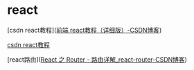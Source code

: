 # react

[csdn react教程]([前端 react教程（详细版）-CSDN博客](https://blog.csdn.net/it_varlue/article/details/129951140?ops_request_misc=%7B%22request%5Fid%22%3A%22172085483016800211551738%22%2C%22scm%22%3A%2220140713.130102334..%22%7D&request_id=172085483016800211551738&biz_id=0&utm_medium=distribute.pc_search_result.none-task-blog-2~all~top_positive~default-1-129951140-null-null.142^v100^pc_search_result_base5&utm_term=react教程&spm=1018.2226.3001.4187))

[csdn react教程]([React教程（由浅到深）-CSDN博客](https://blog.csdn.net/weixin_46104934/article/details/131276290?ops_request_misc=%7B%22request%5Fid%22%3A%22172085483016800211551738%22%2C%22scm%22%3A%2220140713.130102334..%22%7D&request_id=172085483016800211551738&biz_id=0&utm_medium=distribute.pc_search_result.none-task-blog-2~all~top_click~default-2-131276290-null-null.142^v100^pc_search_result_base5&utm_term=react教程&spm=1018.2226.3001.4187))

[react路由]([React 之 Router - 路由详解_react-router-CSDN博客](https://blog.csdn.net/a15297701931/article/details/132139813?ops_request_misc=%7B%22request%5Fid%22%3A%22172085807516800188596103%22%2C%22scm%22%3A%2220140713.130102334..%22%7D&request_id=172085807516800188596103&biz_id=0&utm_medium=distribute.pc_search_result.none-task-blog-2~all~baidu_landing_v2~default-2-132139813-null-null.142^v100^pc_search_result_base5&utm_term=react路由教程&spm=1018.2226.3001.4187))

